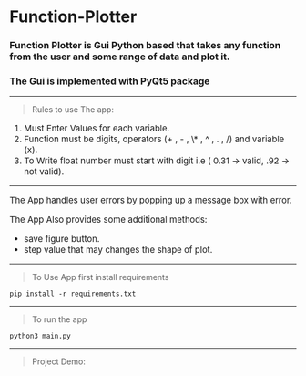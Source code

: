 # Function-Plotter

### Function Plotter is Gui Python based that takes any function from the user and some range of data and plot it.

### The Gui is implemented with PyQt5 package

<hr>

> Rules to use The app:

<ol style="font-size:15px">
<li>Must Enter Values for each variable.</li>
<li>Function must be digits, operators (+ , - , \* , ^ , . , /) and variable (x).</li>
<li>To Write float number must start with digit i.e ( 0.31 -> valid, .92 -> not valid).</li>
</ol>

<hr>

<p style="font-size:15px"> The App handles user errors by popping up a message box with error.</p>
<p style="font-size:15px">The App Also provides some additional methods:</p>
<ul style="font-size:15px"><li>save figure button.</li><li>step value that may changes the shape of plot.</li></ul>

<hr>

> To Use App first install requirements

```
pip install -r requirements.txt
```

<hr>

> To run the app

```
python3 main.py
```

<hr>

> Project Demo:

<img src="" >
